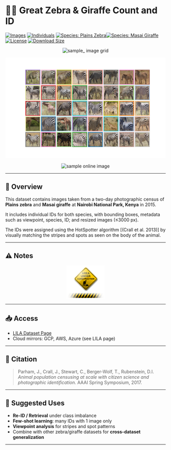 # 🦓🦒 Great Zebra & Giraffe Count and ID

<!-- ⚠️ WARNING: The output md file is auto-generated from a template file. 
     Do NOT edit this file directly to avoid losing information \
     when the file is regenerated.
     Instead, edit the template or the source markdown. -->


[![Images](https://img.shields.io/badge/images-4948-blue)](https://lila.science/datasets/great-zebra-giraffe-id)
[![Individuals](https://img.shields.io/badge/unique_IDs-2056-purple)](https://lila.science/datasets/great-zebra-giraffe-id)
[![Species: Plains Zebra](https://img.shields.io/badge/Plains%20Zebra-Least%20Concern-green)](https://www.iucnredlist.org/species/41013/45172424)[![Species: Masai Giraffe](https://img.shields.io/badge/Masai%20Giraffe-Endangered-red)](https://www.iucnredlist.org/species/88421036/88421121)
[![License](https://img.shields.io/badge/license-CDLA--Permissive-lightgrey)](../licenses/cdla-permissive.md)
[![Download Size](https://img.shields.io/badge/size-10GB-orange)](https://lila.science/datasets/great-zebra-giraffe-id)



<p align="center">
  <img src="http://localhost:8000/assets/grids/grid-gzgc.png" alt="sample_ image grid"/>
</p>

<p align="center">
  <img src="assets/grids/grid-gzgc.png" alt="sample_ image grid"/>
</p>

<p align="center">
  <img src="http://lila.science/wp-content/uploads/2020/08/zebra_w_logo_650.png" alt="sample online image"/>
</p>

---

## 📄 Overview
This dataset contains images taken from a two-day photographic census of **Plains zebra** and **Masai giraffe** at **Nairobi National Park, Kenya** in 2015.   

It includes individual IDs for both species, with bounding boxes, metadata such as viewpoint, species, ID; and resized images (≤3000 px).  

The IDs were assigned using the HotSpotter algorithm [(Crall et al. 2013)] by visually matching the stripes and spots as seen on the body of the animal.

---

## ⚠️ Notes

<p align="center">
  <img src="../assets/content_Under-Construction-Free-Download-PNG.png" alt="In development" width="120"/>
</p>


---

## 📥 Access
- [LILA Dataset Page](https://lila.science/datasets/great-zebra-giraffe-id)  
- Cloud mirrors: GCP, AWS, Azure (see LILA page)  

---

## 📜 Citation
> Parham, J., Crall, J., Stewart, C., Berger-Wolf, T., Rubenstein, D.I.  
> *Animal population censusing at scale with citizen science and photographic identification.* AAAI Spring Symposium, 2017.  

---

## 🎯 Suggested Uses
- **Re-ID / Retrieval** under class imbalance  
- **Few-shot learning**: many IDs with 1 image only  
- **Viewpoint analysis** for stripes and spot patterns  
- Combine with other zebra/giraffe datasets for **cross-dataset generalization**  

---